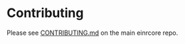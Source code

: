 # Contributing

Please see [CONTRIBUTING.md](https://github.com/SinduNagalingam/einrcore/blob/master/CONTRIBUTING.md) on the main einrcore repo.
